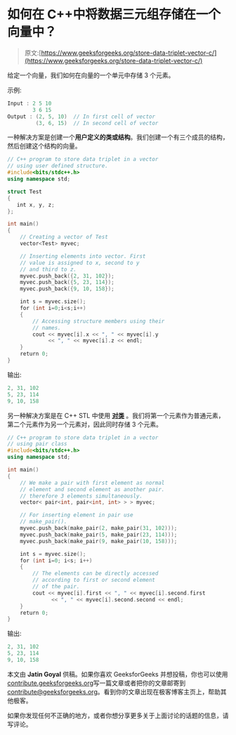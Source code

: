 # 如何在 C++中将数据三元组存储在一个向量中？

> 原文:[https://www.geeksforgeeks.org/store-data-triplet-vector-c/](https://www.geeksforgeeks.org/store-data-triplet-vector-c/)

给定一个向量，我们如何在向量的一个单元中存储 3 个元素。

示例:

```cpp
Input : 2 5 10
        3 6 15
Output : (2, 5, 10)  // In first cell of vector
         (3, 6, 15)  // In second cell of vector

```

一种解决方案是创建一个**用户定义的类或结构**。我们创建一个有三个成员的结构，然后创建这个结构的向量。

```cpp
// C++ program to store data triplet in a vector
// using user defined structure.
#include<bits/stdc++.h>
using namespace std;

struct Test
{
   int x, y, z;
};

int main()
{
    // Creating a vector of Test
    vector<Test> myvec;

    // Inserting elements into vector. First
    // value is assigned to x, second to y
    // and third to z.
    myvec.push_back({2, 31, 102});
    myvec.push_back({5, 23, 114});
    myvec.push_back({9, 10, 158});

    int s = myvec.size();
    for (int i=0;i<s;i++)
    {
        // Accessing structure members using their
        // names.
        cout << myvec[i].x << ", " << myvec[i].y
             << ", " << myvec[i].z << endl;
    }
    return 0;
}
```

输出:

```cpp
2, 31, 102
5, 23, 114
9, 10, 158

```

另一种解决方案是在 C++ STL 中使用 **[对类](https://www.geeksforgeeks.org/pair-simple-containers-the-c-standard-template-library-stl/)** 。我们将第一个元素作为普通元素，第二个元素作为另一个元素对，因此同时存储 3 个元素。

```cpp
// C++ program to store data triplet in a vector
// using pair class
#include<bits/stdc++.h>
using namespace std;

int main()
{
    // We make a pair with first element as normal
    // element and second element as another pair.
    // therefore 3 elements simultaneously.
    vector< pair<int, pair<int, int> > > myvec;

    // For inserting element in pair use
    // make_pair().
    myvec.push_back(make_pair(2, make_pair(31, 102)));
    myvec.push_back(make_pair(5, make_pair(23, 114)));
    myvec.push_back(make_pair(9, make_pair(10, 158)));

    int s = myvec.size();
    for (int i=0; i<s; i++)
    {
        // The elements can be directly accessed
        // according to first or second element
        // of the pair.
        cout << myvec[i].first << ", " << myvec[i].second.first
              << ", " << myvec[i].second.second << endl;
    }
    return 0;
} 
```

输出:

```cpp
2, 31, 102
5, 23, 114
9, 10, 158

```

本文由 **Jatin Goyal** 供稿。如果你喜欢 GeeksforGeeks 并想投稿，你也可以使用[contribute.geeksforgeeks.org](http://contribute.geeksforgeeks.org)写一篇文章或者把你的文章邮寄到 contribute@geeksforgeeks.org。看到你的文章出现在极客博客主页上，帮助其他极客。

如果你发现任何不正确的地方，或者你想分享更多关于上面讨论的话题的信息，请写评论。